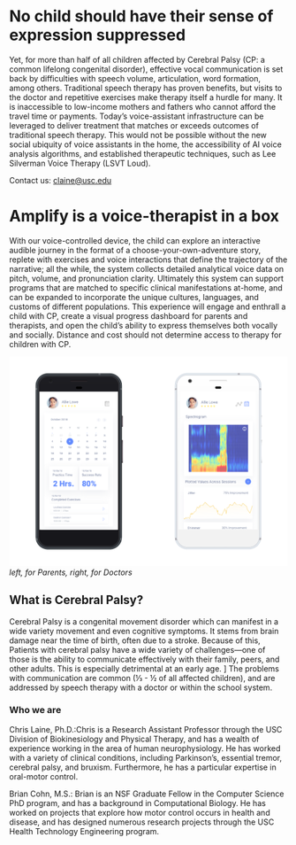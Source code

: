 # No child should have their sense of expression suppressed
Yet, for more than half of all children affected by Cerebral Palsy (CP: a common lifelong congenital disorder), effective vocal communication is set back by difficulties with speech volume, articulation, word formation, among others. Traditional speech therapy has proven benefits, but visits to the doctor and repetitive exercises make therapy itself a hurdle for many. It is inaccessible to low-income mothers and fathers who cannot afford the travel time or payments. Today’s voice-assistant infrastructure can be leveraged to deliver treatment that matches or exceeds outcomes of traditional speech therapy. This would not be possible without the new social ubiquity of voice assistants in the home, the accessibility of AI voice analysis algorithms, and established therapeutic techniques, such as Lee Silverman Voice Therapy (LSVT Loud). 

Contact us: <a href="mailto:claine@usc.edu?subject=AdventureBiofeedback">claine@usc.edu</a>

# Amplify is a voice-therapist in a box
With our voice-controlled device, the child can explore an interactive audible journey in the format of a choose-your-own-adventure story, replete with exercises and voice interactions that define the trajectory of the narrative; all the while, the system collects detailed analytical voice data on pitch, volume, and pronunciation clarity. Ultimately this system can support programs that are matched to specific clinical manifestations at-home, and can be expanded to incorporate the unique cultures, languages, and customs of different populations. This experience will engage and enthrall a child with CP, create a visual progress dashboard for parents and therapists, and open the child’s ability to express themselves both vocally and socially.
Distance and cost should not determine access to therapy for children with CP.

![Mockups with phone shown](https://raw.githubusercontent.com/bc/adventurebiofeedback.com/master/amplify_mockups-03.png "App views for parents and doctors")
*left, for Parents, right, for Doctors*


## What is Cerebral Palsy?

Cerebral Palsy is a congenital movement disorder which can manifest in a wide variety movement and even cognitive symptoms.  It stems from brain damage near the time of birth, often due to a stroke.  Because of this, Patients with cerebral palsy have a wide variety of challenges—one of those is the ability to communicate effectively with their family, peers, and other adults.  This is especially detrimental at an early age. ] 
The problems with communication are common (⅓ - ½ of all affected children), and are addressed by speech therapy with a doctor or within the school system.


### Who we are
Chris Laine, Ph.D.:Chris is a Research Assistant Professor through the USC Division of Biokinesiology and Physical Therapy, and has a wealth of experience working in the area of human neurophysiology.  He has worked with a variety of clinical conditions, including Parkinson’s, essential tremor, cerebral palsy, and bruxism. Furthermore, he has a particular expertise in oral-motor control.

Brian Cohn, M.S.: Brian is an NSF Graduate Fellow in the Computer Science PhD program, and has a background in Computational Biology. He has worked on projects that explore how motor control occurs in health and disease, and has designed numerous research projects through the USC Health Technology Engineering program.

